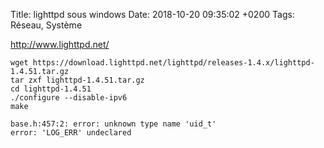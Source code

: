 Title:  lighttpd sous windows
Date:   2018-10-20 09:35:02 +0200
Tags: Réseau, Système


<http://www.lighttpd.net/>


    wget https://download.lighttpd.net/lighttpd/releases-1.4.x/lighttpd-1.4.51.tar.gz
    tar zxf lighttpd-1.4.51.tar.gz
    cd lighttpd-1.4.51
    ./configure --disable-ipv6
    make

    base.h:457:2: error: unknown type name 'uid_t'
    error: 'LOG_ERR' undeclared
